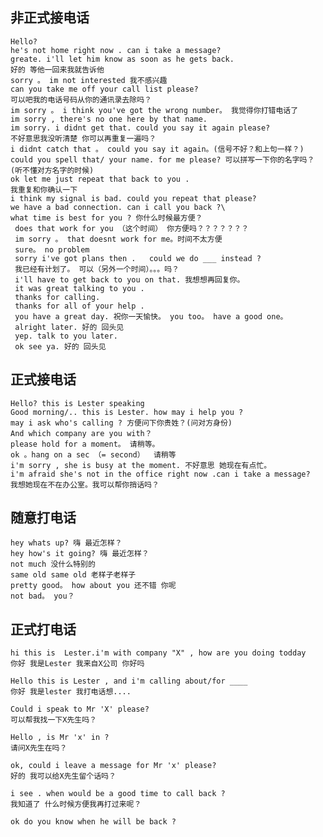 ## 非正式接电话
	
    Hello?
    he's not home right now . can i take a message?
    greate. i'll let him know as soon as he gets back.
    好的 等他一回来我就告诉他
    sorry 。 im not interested 我不感兴趣
    can you take me off your call list please?
    可以吧我的电话号码从你的通讯录去除吗？
    im sorry 。 i think you've got the wrong number。 我觉得你打错电话了
    im sorry , there's no one here by that name.
    im sorry. i didnt get that. could you say it again please?
    不好意思我没听清楚 你可以再重复一遍吗？
    i didnt catch that 。 could you say it again。(信号不好？和上句一样？)
    could you spell that/ your name. for me please? 可以拼写一下你的名字吗？(听不懂对方名字的时候)
    ok let me just repeat that back to you .
    我重复和你确认一下
    i think my signal is bad. could you repeat that please?
    we have a bad connection. can i call you back ?\
    what time is best for you ? 你什么时候最方便？
     does that work for you （这个时间） 你方便吗？？？？？？？
     im sorry 。 that doesnt work for me。时间不太方便
     sure。 no problem
     sorry i've got plans then .   could we do ___ instead ?
     我已经有计划了。 可以（另外一个时间）。。。吗？
     i'll have to get back to you on that. 我想想再回复你。
     it was great talking to you .
     thanks for calling.
     thanks for all of your help .
     you have a great day. 祝你一天愉快。 you too。 have a good one。
     alright later. 好的 回头见
     yep. talk to you later.
     ok see ya. 好的 回头见
    

## 正式接电话

	Hello? this is Lester speaking
    Good morning/.. this is Lester. how may i help you ?
	may i ask who's calling ? 方便问下你贵姓？(问对方身份)
    And which company are you with？
    please hold for a moment。 请稍等。
    ok 。hang on a sec （= second）  请稍等
    i'm sorry , she is busy at the moment. 不好意思 她现在有点忙。
    i'm afraid she's not in the office right now .can i take a message?
    我想她现在不在办公室。我可以帮你捎话吗？

## 随意打电话

	hey whats up? 嗨 最近怎样？
    hey how's it going? 嗨 最近怎样？
    not much 没什么特别的
    same old same old 老样子老样子
    pretty good。 how about you 还不错 你呢
    not bad。 you？

## 正式打电话

	hi this is  Lester.i'm with company "X" , how are you doing todday
    你好 我是Lester 我来自X公司 你好吗

    Hello this is Lester , and i'm calling about/for ____
    你好 我是lester 我打电话想....

	Could i speak to Mr 'X' please?
    可以帮我找一下X先生吗？

    Hello , is Mr 'x' in ?
    请问X先生在吗？
    
    ok, could i leave a message for Mr 'x' please?
    好的 我可以给X先生留个话吗？
    
    i see . when would be a good time to call back ?
    我知道了 什么时候方便我再打过来呢？
    
    ok do you know when he will be back ?
    